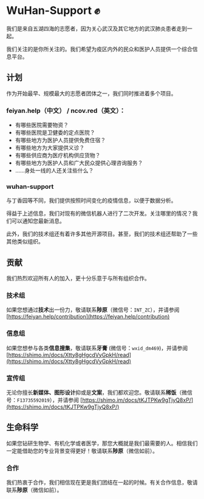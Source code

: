 # WuHan-Support :fist:

我们是来自五湖四海的志愿者，因为关心武汉及其它地方的武汉肺炎患者走到一起。

我们关注的是你所关注的。我们希望为疫区内外的民众和医护人员提供一个综合信息平台。

## 计划

作为开始最早、规模最大的志愿者团体之一，我们同时推进着多个项目。

### feiyan.help（中文） / ncov.red（英文）：

+ 有哪些医院需要物资？
+ 有哪些医院是卫健委的定点医院？
+ 有哪些地方为医护人员提供免费住宿？
+ 有哪些地方为大家提供义诊？
+ 有哪些供应商为医疗机构供应货物？
+ 有哪些地方为医护人员和广大民众提供心理咨询服务？
+ ……身处一线的人还关注些什么？

### wuhan-support

与丁香园等不同，我们提供按照时间变化的疫情信息，以便于数据分析。

得益于上述信息，我们对现有的微信机器人进行了二次开发。关注哪里的情况？我们可以通知您最新消息。

此外，我们的技术组还有着许多其他开源项目。甚至，我们的技术组还帮助了一些其他类似组织。

## 贡献

我们热烈欢迎所有人的加入，更十分乐意于与所有组织合作。

### 技术组

如果您想通过**技术**出一份力，敬请联系**陟原**（微信号：`INT_ZC`），并请参阅 [https://feiyan.help/contribution](https://feiyan.help/contribution)

### 信息组

如果您想参与各类**信息搜集**，敬请联系**牙膏** (微信号：`wxid_dm469`)，并请参阅 [https://shimo.im/docs/Xtty8gHgcdVyGpkH/read](https://shimo.im/docs/Xtty8gHgcdVyGpkH/read)

### 宣传组

无论你擅长**新媒体、图形设计**抑或是**文案**，我们都欢迎您。敬请联系**稀饭**（微信号：`F13735592019`），并请参阅 [https://shimo.im/docs/tKJTPKw9gTjyQ8xP/](https://shimo.im/docs/tKJTPKw9gTjyQ8xP/)

## 生命科学

如果您钻研生物学、有机化学或者医学，那您大概就是我们最需要的人。相信我们一定能借助您的专业背景变得更好！敬请联系**陟原**（微信如前）。

### 合作

我们热衷于合作，我们相信现在更是我们团结在一起的时候。有关合作信息，敬请联系**陟原**（微信如前）。
